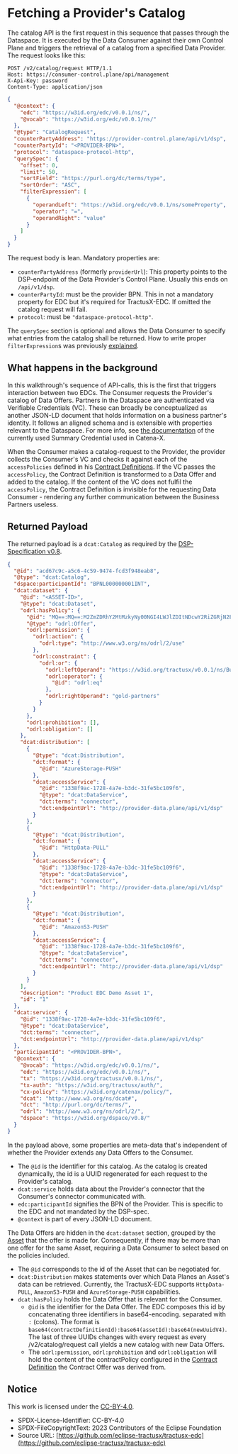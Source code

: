 # Fetching a Provider's Catalog

The catalog API is the first request in this sequence that passes through the Dataspace. It is executed by the Data
Consumer against their own Control Plane and triggers the retrieval of a catalog from a specified Data Provider. The request
looks like this:

```http
POST /v2/catalog/request HTTP/1.1
Host: https://consumer-control.plane/api/management
X-Api-Key: password
Content-Type: application/json
```
```json
{
  "@context": {
    "edc": "https://w3id.org/edc/v0.0.1/ns/",
    "@vocab": "https://w3id.org/edc/v0.0.1/ns/"
  },
  "@type": "CatalogRequest",
  "counterPartyAddress": "https://provider-control.plane/api/v1/dsp",
  "counterPartyId": "<PROVIDER-BPN>",
  "protocol": "dataspace-protocol-http",
  "querySpec": {
    "offset": 0,
    "limit": 50,
    "sortField": "https://purl.org/dc/terms/type",
    "sortOrder": "ASC",
    "filterExpression": [
      {
        "operandLeft": "https://w3id.org/edc/v0.0.1/ns/someProperty",
        "operator": "=",
        "operandRight": "value"
      }
    ]
  }
}
```
The request body is lean. Mandatory properties are:
- `counterPartyAddress` (formerly `providerUrl`): This property points to the DSP-endpoint of the Data Provider's Control
  Plane. Usually this ends on `/api/v1/dsp`.
- `counterPartyId`: must be the provider BPN. This in not a mandatory property for EDC but it's required for TractusX-EDC.
  If omitted the catalog request will fail.
- `protocol`: must be `"dataspace-protocol-http"`.

The `querySpec` section is optional and allows the Data Consumer to specify what entries from the catalog shall be returned.
How to write proper `filterExpression`s was previously [explained](03_contractdefinitions.md#assetsselector).

## What happens in the background

In this walkthrough's sequence of API-calls, this is the first that triggers interaction between two EDCs. The Consumer
requests the Provider's catalog of Data Offers. Partners in the Dataspace are authenticated via Verifiable Credentials (VC).
These can broadly be conceptualized as another JSON-LD document that holds information on a business partner's identity.
It follows an aligned schema and is extensible with properties relevant to the Dataspace. For more info, see
[the documentation](https://github.com/eclipse-tractusx/ssi-docu/blob/main/docs/credentials/summary/summary.vc.md)
of the currently used Summary Credential used in Catena-X.

When the Consumer makes a catalog-request to the Provider, the provider collects the Consumer's VC and checks it against
each of the `accessPolicies` defined in his [Contract Definitions](03_contractdefinitions.md). If the VC passes the
`accessPolicy`, the Contract Definition is transformed to a Data Offer and added to the catalog. If the content of the VC
does not fulfil the `accessPolicy`, the Contract Definition is invisible for the requesting Data Consumer - rendering
any further communication between the Business Partners useless.

## Returned Payload

The returned payload is a `dcat:Catalog` as required by the [DSP-Specification v0.8](https://docs.internationaldataspaces.org/ids-knowledgebase/v/dataspace-protocol/catalog/catalog.protocol).

```json
{
  "@id": "acd67c9c-a5c6-4c59-9474-fcd3f948eab8",
  "@type": "dcat:Catalog",
  "dspace:participantId": "BPNL000000001INT",
  "dcat:dataset": {
    "@id": "<ASSET-ID>",
    "@type": "dcat:Dataset",
    "odrl:hasPolicy": {
      "@id": "MQ==:MQ==:M2ZmZDRhY2MtMzkyNy00NGI4LWJlZDItNDcwY2RiZGRjN2Ex",
      "@type": "odrl:Offer",
      "odrl:permission": {
        "odrl:action": {
          "odrl:type": "http://www.w3.org/ns/odrl/2/use"
        },
        "odrl:constraint": {
          "odrl:or": {
            "odrl:leftOperand": "https://w3id.org/tractusx/v0.0.1/ns/BusinessPartnerGroup",
            "odrl:operator": {
              "@id": "odrl:eq"
            },
            "odrl:rightOperand": "gold-partners"
          }
        }
      },
      "odrl:prohibition": [],
      "odrl:obligation": []
    },
    "dcat:distribution": [
      {
        "@type": "dcat:Distribution",
        "dct:format": {
          "@id": "AzureStorage-PUSH"
        },
        "dcat:accessService": {
          "@id": "1338f9ac-1728-4a7e-b3dc-31fe5bc109f6",
          "@type": "dcat:DataService",
          "dct:terms": "connector",
          "dct:endpointUrl": "http://provider-data.plane/api/v1/dsp"
        }
      },
      {
        "@type": "dcat:Distribution",
        "dct:format": {
          "@id": "HttpData-PULL"
        },
        "dcat:accessService": {
          "@id": "1338f9ac-1728-4a7e-b3dc-31fe5bc109f6",
          "@type": "dcat:DataService",
          "dct:terms": "connector",
          "dct:endpointUrl": "http://provider-data.plane/api/v1/dsp"
        }
      },
      {
        "@type": "dcat:Distribution",
        "dct:format": {
          "@id": "AmazonS3-PUSH"
        },
        "dcat:accessService": {
          "@id": "1338f9ac-1728-4a7e-b3dc-31fe5bc109f6",
          "@type": "dcat:DataService",
          "dct:terms": "connector",
          "dct:endpointUrl": "http://provider-data.plane/api/v1/dsp"
        }
      }
    ],
    "description": "Product EDC Demo Asset 1",
    "id": "1"
  },
  "dcat:service": {
    "@id": "1338f9ac-1728-4a7e-b3dc-31fe5bc109f6",
    "@type": "dcat:DataService",
    "dct:terms": "connector",
    "dct:endpointUrl": "http://provider-data.plane/api/v1/dsp"
  },
  "participantId": "<PROVIDER-BPN>",
  "@context": {
    "@vocab": "https://w3id.org/edc/v0.0.1/ns/",
    "edc": "https://w3id.org/edc/v0.0.1/ns/",
    "tx": "https://w3id.org/tractusx/v0.0.1/ns/",
    "tx-auth": "https://w3id.org/tractusx/auth/",
    "cx-policy": "https://w3id.org/catenax/policy/",
    "dcat": "http://www.w3.org/ns/dcat#",
    "dct": "http://purl.org/dc/terms/",
    "odrl": "http://www.w3.org/ns/odrl/2/",
    "dspace": "https://w3id.org/dspace/v0.8/"
  }
}
```
In the payload above, some properties are meta-data that's independent of whether the Provider extends any Data Offers
to the Consumer.

- The `@id` is the identifier for this catalog. As the catalog is created dynamically, the id is a UUID regenerated for each
  request to the Provider's catalog.
- `dcat:service` holds data about the Provider's connector that the Consumer's connector communicated with.
- `edc:participantId` signifies the BPN of the Provider. This is specific to the EDC and not mandated by the DSP-spec.
- `@context` is part of every JSON-LD document.

The Data Offers are hidden in the `dcat:dataset` section, grouped by the [Asset](01_assets.md) that the offer is made for.
Consequently, if there may be more than one offer for the same Asset, requiring a Data Consumer to select based on the
policies included.

- The `@id` corresponds to the id of the Asset that can be negotiated for.
- `dcat:Distribution` makes statements over which Data Planes an Asset's data can be retrieved. Currently, the TractusX-EDC supports
  `HttpData-PULL`, `AmazonS3-PUSH` and `AzureStorage-PUSH` capabilities.
- `dcat:hasPolicy` holds the Data Offer that is relevant for the Consumer.
    - `@id` is the identifier for the Data Offer. The EDC composes this id by concatenating three identifiers in base64-encoding.
      separated with `:` (colons). The format is `base64(contractDefinitionId):base64(assetId):base64(newUuidV4)`. The last
      of three UUIDs changes with every request as every /v2/catalog/request call yields a new catalog with new Data Offers.
    - The `odrl:permission`, `odrl:prohibition` and `odrl:obligation` will hold the content of the contractPolicy configured
      in the [Contract Definition](03_contractdefinitions.md) the Contract Offer was derived from.

## Notice

This work is licensed under the [CC-BY-4.0](https://creativecommons.org/licenses/by/4.0/legalcode).

- SPDX-License-Identifier: CC-BY-4.0
- SPDX-FileCopyrightText: 2023 Contributors of the Eclipse Foundation
- Source URL: [https://github.com/eclipse-tractusx/tractusx-edc](https://github.com/eclipse-tractusx/tractusx-edc)